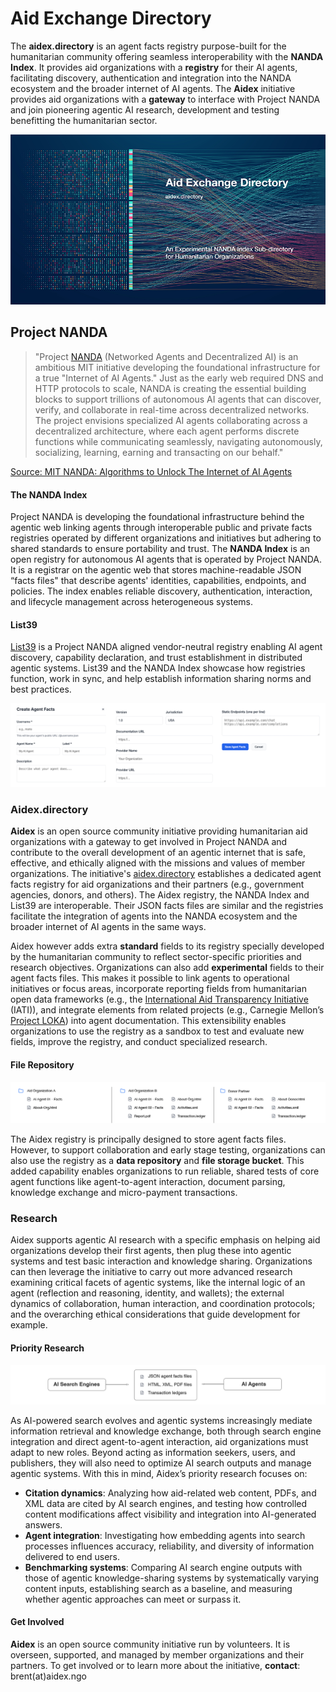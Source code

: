 # Aid Exchange Directory

The **aidex.directory** is an agent facts registry purpose-built for the humanitarian community offering seamless interoperability with the **NANDA Index**.
It provides aid organizations with a **registry** for their AI agents, facilitating discovery, authentication and integration into the NANDA ecosystem and the broader internet of AI agents. The **Aidex** initiative provides aid organizations with a **gateway** to interface with Project NANDA and join pioneering agentic AI research, development and testing benefitting the humanitarian sector.

![Aidex](https://github.com/Aidex-Directory/About/blob/main/media/AidExchange800.png)

## Project NANDA

> "Project [NANDA](https://nanda.media.mit.edu/) (Networked Agents and Decentralized AI) is an ambitious MIT initiative developing the foundational infrastructure for a true "Internet of AI Agents." Just as the early web required DNS and HTTP protocols to scale, NANDA is creating the essential building blocks to support trillions of autonomous AI agents that can discover, verify, and collaborate in real-time across decentralized networks. The project envisions specialized AI agents collaborating across a decentralized architecture, where each agent performs discrete functions while communicating seamlessly, navigating autonomously, socializing, learning, earning and transacting on our behalf."

[Source: MIT NANDA: Algorithms to Unlock The Internet of AI Agents](https://www.media.mit.edu/projects/mit-nanda/overview/)

#### The NANDA Index

Project NANDA is developing the foundational infrastructure behind the agentic web linking agents through interoperable public and private facts registries operated by different organizations and initiatives but adhering to shared standards to ensure portability and trust. The **NANDA Index** is an open registry for autonomous AI agents that is operated by Project NANDA. It is a registrar on the agentic web that stores machine-readable JSON “facts files" that describe agents' identities, capabilities, endpoints, and policies. The index enables reliable discovery, authentication, interaction, and lifecycle management across heterogeneous systems.

#### List39

[List39](https://list39.org/) is a Project NANDA aligned vendor-neutral registry enabling AI agent discovery, capability declaration, and trust establishment in distributed agentic systems. List39 and the NANDA Index showcase how registries function, work in sync, and help establish information sharing norms and best practices.

![Agent Facts](https://github.com/Aidex-Directory/About/blob/main/media/Agent-Facts-Fields.png)

### Aidex.directory

**Aidex** is an open source community initiative providing humanitarian aid organizations with a gateway to get involved in Project NANDA and contribute to the overall development of an agentic internet that is safe, effective, and ethically aligned with the missions and values of member organizations. The initiative's [aidex.directory](https://aidex.directory) establishes a dedicated agent facts registry for aid organizations and their partners (e.g., government agencies, donors, and others). The Aidex registry, the NANDA Index and List39 are interoperable. Their JSON facts files are similar and the registries facilitate the integration of agents into the NANDA ecosystem and the broader internet of AI agents in the same ways.

Aidex however adds extra **standard** fields to its registry specially developed by the humanitarian community to reflect sector-specific priorities and research objectives. Organizations can also add **experimental** fields to their agent facts files. This makes it possible to link agents to operational initiatives or focus areas, incorporate reporting fields from humanitarian open data frameworks (e.g., the [International Aid Transparency Initiative](https://iatistandard.org/en/) (IATI)), and integrate elements from related projects (e.g., Carnegie Mellon’s [Project LOKA](https://arxiv.org/abs/2504.10915)) into agent documentation. This extensibility enables organizations to use the registry as a sandbox to test and evaluate new fields, improve the registry, and conduct specialized research.

#### File Repository

![File Repo](https://github.com/Aidex-Directory/About/blob/main/media/File-Repo.png)

The Aidex registry is principally designed to store agent facts files. However, to support collaboration and early stage testing, organizations can also use the registry as a **data repository** and **file storage bucket**. This added capability enables organizations to run reliable, shared tests of core agent functions like agent-to-agent interaction, document parsing, knowledge exchange and micro-payment transactions.

### Research

Aidex supports agentic AI research with a specific emphasis on helping aid organizations develop their first agents, then plug these into agentic systems and test basic interaction and knowledge sharing. Organizations can then leverage the initiative to carry out more advanced research examining critical facets of agentic systems, like the internal logic of an agent (reflection and reasoning, identity, and wallets); the external dynamics of collaboration, human interaction, and coordination protocols; and the overarching ethical considerations that guide development for example.

#### Priority Research

![Searc Agents](https://github.com/Aidex-Directory/About/blob/main/media/Priority-Research.png)

As AI-powered search evolves and agentic systems increasingly mediate information retrieval and knowledge exchange, both through search engine integration and direct agent-to-agent interaction, aid organizations must adapt to new roles. Beyond acting as information seekers, users, and publishers, they will also need to optimize AI search outputs and manage agentic systems. With this in mind, Aidex’s priority research focuses on:

* **Citation dynamics**: Analyzing how aid-related web content, PDFs, and XML data are cited by AI search engines, and testing how controlled content modifications affect visibility and integration into AI-generated answers.
* **Agent integration**: Investigating how embedding agents into search processes influences accuracy, reliability, and diversity of information delivered to end users.
* **Benchmarking systems**: Comparing AI search engine outputs with those of agentic knowledge-sharing systems by systematically varying content inputs, establishing search as a baseline, and measuring whether agentic approaches can meet or surpass it.

#### Get Involved

**Aidex** is an open source community initiative run by volunteers. It is overseen, supported, and managed by member organizations and their partners. To get involved or to learn more about the initiative, **contact**: brent(at)aidex.ngo
